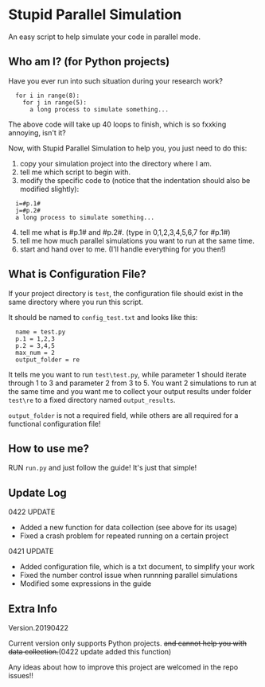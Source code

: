 # Stupid Parallel Simulation
An easy script to help simulate your code in parallel mode.

## Who am I? (for Python projects)
Have you ever run into such situation during your research work?
```
  for i in range(8):
    for j in range(5):
      a long process to simulate something...
```
The above code will take up 40 loops to finish, which is so fxxking annoying, isn't it?

Now, with Stupid Parallel Simulation to help you, you just need to do this:

1. copy your simulation project into the directory where I am.
2. tell me which script to begin with.
3. modify the specific code to (notice that the indentation should also be modified slightly):
```
  i=#p.1#
  j=#p.2#
  a long process to simulate something...
```
4. tell me what is #p.1# and #p.2#. (type in 0,1,2,3,4,5,6,7 for #p.1#)
5. tell me how much parallel simulations you want to run at the same time.
6. start and hand over to me. (I'll handle everything for you then!)

## What is Configuration File?
If your project directory is `test`, the configuration file should exist in the same directory where you run this script.

It should be named to `config_test.txt` and looks like this:

```
  name = test.py
  p.1 = 1,2,3
  p.2 = 3,4,5
  max_num = 2
  output_folder = re
```

It tells me you want to run `test\test.py`, while parameter 1 should iterate through 1 to 3 and parameter 2 from 3 to 5. You want 2 simulations to run at the same time and you want me to collect your output results under folder `test\re` to a fixed directory named `output_results`.

`output_folder` is not a required field, while others are all required for a functional configuration file!

## How to use me?
RUN `run.py` and just follow the guide! It's just that simple!

## Update Log
0422 UPDATE
- Added a new function for data collection (see above for its usage)
- Fixed a crash problem for repeated running on a certain project

0421 UPDATE
- Added configuration file, which is a txt document, to simplify your work
- Fixed the number control issue when runnning parallel simulations
- Modified some expressions in the guide

## Extra Info
Version.20190422

Current version only supports Python projects. ~~and cannot help you with data collection.~~(0422 update added this function)

Any ideas about how to improve this project are welcomed in the repo issues!!
